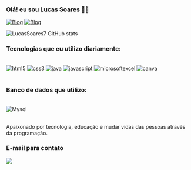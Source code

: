 ### Olá! eu sou Lucas Soares 👋🏻

[![Blog](https://img.shields.io/badge/LinkedIn-0077B5?style=for-the-badge&logo=linkedin&logoColor=white)](https://www.linkedin.com/in/lucasalexandresoares/)
[![Blog](https://img.shields.io/badge/Instagram-E4405F?style=for-the-badge&logo=instagram&logoColor=white)](https://www.instagram.com/lucas_alexandresoares/)

![LucasSoares7 GitHub stats](https://github-readme-stats.vercel.app/api?username=LucasSoares7&show_icons=true&theme=radical)

### Tecnologias que eu utilizo diariamente:

<div style ="display inline_block"><br/>
<img align="center" alt="html5" src="https://img.shields.io/badge/HTML5-E34F26?style=for-the-badge&logo=html5&logoColor=white"/>

<img align="center" alt="css3" src="https://img.shields.io/badge/CSS3-1572B6?style=for-the-badge&logo=css3&logoColor=white"/>

<img align="center" alt="java" src="https://img.shields.io/badge/Java-ED8B00?style=for-the-badge&logo=openjdk&logoColor=white"/>

<img align="center" alt="javascript" src="https://img.shields.io/badge/JavaScript-323330?style=for-the-badge&logo=javascript&logoColor=F7DF1E"/>

<img align="center" alt="microsoftexcel" src="https://img.shields.io/badge/Microsoft_Excel-217346?style=for-the-badge&logo=microsoft-excel&logoColor=white"/>

<img align="center" alt="canva" src="https://img.shields.io/badge/Canva-%2300C4CC.svg?&style=for-the-badge&logo=Canva&logoColor=white"/>

</div><br/>

### Banco de dados que utilizo:

<div style="display inline_block"><br/>
<img align="center" alt="Mysql" src="https://img.shields.io/badge/MySQL-005C84?style=for-the-badge&logo=mysql&logoColor=white"/>
 </div><br/>

Apaixonado por tecnologia, educação e mudar vidas das pessoas através da programação.

### E-mail para contato
<div>
<a href ="lucasalexandresoares7@gmail.com"><img src="https://img.shields.io/badge/-Gmail-%23333?style=for-the-badge&logo=gmail&logoColor=white" target="_blank"></a>
</div>
